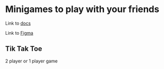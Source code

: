 # Minigames to play with your friends

Link to [docs](https://www.notion.so/Manigames-0d905872689349ee8321e6abf90153bd)

Link to
[Figma](https://www.figma.com/file/1BHNcHHvWU71FQqDLJf1WC/Manigames?node-id=0%3A1)

## Tik Tak Toe

2 player or 1 player game
